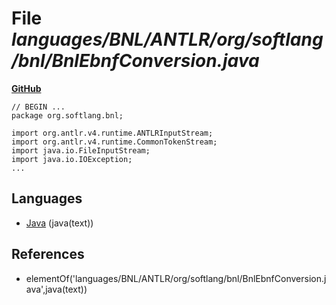 # File _languages/BNL/ANTLR/org/softlang/bnl/BnlEbnfConversion.java_
**[GitHub](https://github.com/softlang/yas/blob/master/languages/BNL/ANTLR/org/softlang/bnl/BnlEbnfConversion.java)**
```
// BEGIN ...
package org.softlang.bnl;

import org.antlr.v4.runtime.ANTLRInputStream; 
import org.antlr.v4.runtime.CommonTokenStream; 
import java.io.FileInputStream;
import java.io.IOException;
...
```

## Languages
* [Java](../languages/Java.md) (java(text))

## References
* elementOf('languages/BNL/ANTLR/org/softlang/bnl/BnlEbnfConversion.java',java(text))
